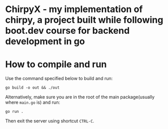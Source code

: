 # ChirpyX - my implementation of chirpy, a project built while following boot.dev course for backend development in go

# How to compile and run

Use the command specified below to build and run:

`go build -o out && ./out`

Alternatively, make sure you are in the root of the main package(usually where `main.go` is) and run:

`go run .`

Then exit the server using shortcut `CTRL-C`.